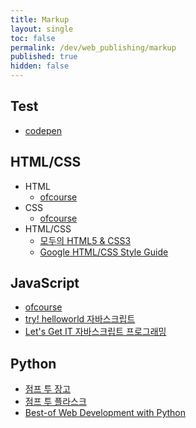 ```yaml
---
title: Markup
layout: single
toc: false
permalink: /dev/web_publishing/markup
published: true
hidden: false
---
```


<head>
  <base target="_blank">
</head>

## Test

- [codepen](https://codepen.io/)

## HTML/CSS

- HTML
  - [ofcourse](https://ofcourse.kr/html-course/HTML-%EC%9E%85%EB%AC%B8)
- CSS
  - [ofcourse](https://ofcourse.kr/css-course/CSS-%EC%9E%85%EB%AC%B8)
- HTML/CSS
  - [모두의 HTML5 & CSS3](https://thebook.io/006943/)
  - [Google HTML/CSS Style Guide](https://google.github.io/styleguide/htmlcssguide.html)

## JavaScript

- [ofcourse](https://ofcourse.kr/js-course/JavaScript-%EC%9E%85%EB%AC%B8)
- [try! helloworld 자바스크립트](https://thebook.io/006894/)
- [Let's Get IT 자바스크립트 프로그래밍](https://thebook.io/08027)

## Python

- [점프 투 장고](https://wikidocs.net/book/4223)
- [점프 투 플라스크](https://wikidocs.net/book/4542)
- [Best-of Web Development with Python](https://github.com/ml-tooling/best-of-web-python)
